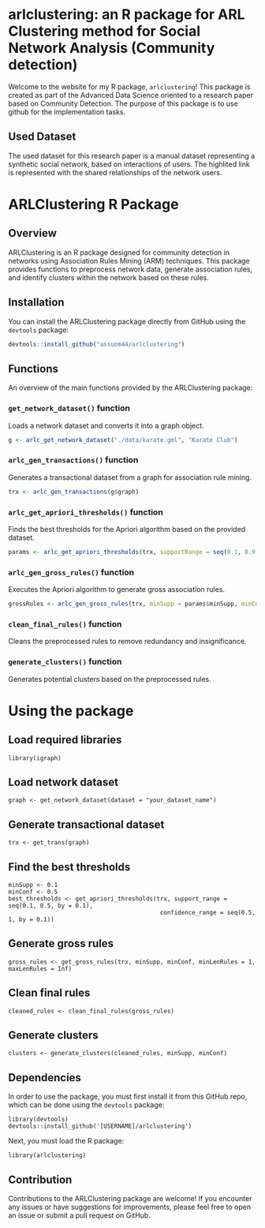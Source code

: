 # arlclustering: an R package for ARL Clustering method for Social Network Analysis (Community detection)

Welcome to the website for my R package, `arlclustering`!  This package is created as part of the Advanced Data Science oriented to a research paper based on Community Detection.  The purpose of this package is to use github for the implementation tasks.

## Used Dataset
The used dataset for this research paper is a manual dataset representing a synthetic social network, based on interactions of users. The highlited link is represented with the shared relationships of the network users.

# ARLClustering R Package

## Overview
ARLClustering is an R package designed for community detection in networks using Association Rules Mining (ARM) techniques. This package provides functions to preprocess network data, generate association rules, and identify clusters within the network based on these rules.

## Installation
You can install the ARLClustering package directly from GitHub using the `devtools` package:
```R
devtools::install_github("assuom44/arlclustering")
```
## Functions
An overview of the main functions provided by the ARLClustering package:

### `get_network_dataset()` function
Loads a network dataset and converts it into a graph object.
```R
g <- arlc_get_network_dataset("./data/karate.gml", "Karate Club")
```

### `arlc_gen_transactions()` function
Generates a transactional dataset from a graph for association rule mining.
```R
trx <- arlc_gen_transactions(g$graph)
```

### `arlc_get_apriori_thresholds()` function
Finds the best thresholds for the Apriori algorithm based on the provided dataset.
```R
params <- arlc_get_apriori_thresholds(trx, supportRange = seq(0.1, 0.9, by = 0.1), confidenceRange = seq(0.5, 0.9, by = 0.1))
```

### `arlc_gen_gross_rules()` function
Executes the Apriori algorithm to generate gross association rules.
```R
grossRules <- arlc_gen_gross_rules(trx, minSupp = params$minSupp, minConf = params$minConf, minLenRules = 1, maxLenRules = params$lenRules)
```

### `clean_final_rules()` function
Cleans the preprocessed rules to remove redundancy and insignificance.

### `generate_clusters()` function
Generates potential clusters based on the preprocessed rules.



# Using the package

## Load required libraries
```library(ARLClustering)
library(igraph)
```

## Load network dataset
```
graph <- get_network_dataset(dataset = "your_dataset_name")
```

## Generate transactional dataset
```
trx <- get_trans(graph)
```

## Find the best thresholds
```
minSupp <- 0.1
minConf <- 0.5
best_thresholds <- get_apriori_thresholds(trx, support_range = seq(0.1, 0.5, by = 0.1), 
                                           confidence_range = seq(0.5, 1, by = 0.1))
```
## Generate gross rules
```
gross_rules <- get_gross_rules(trx, minSupp, minConf, minLenRules = 1, maxLenRules = Inf)
```
## Clean final rules
```
cleaned_rules <- clean_final_rules(gross_rules)
```
## Generate clusters
```
clusters <- generate_clusters(cleaned_rules, minSupp, minConf)
```

## Dependencies
In order to use the package, you must first install it from this GitHub repo, which can be done using the `devtools` package:

```
library(devtools)
devtools::install_github('[USERNAME]/arlclustering')
```
Next, you must load the R package:

```
library(arlclustering)
```

## Contribution
Contributions to the ARLClustering package are welcome! If you encounter any issues or have suggestions for improvements, please feel free to open an issue or submit a pull request on GitHub.

